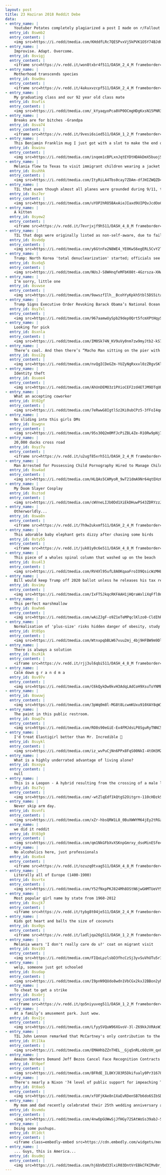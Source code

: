 ```yaml
---
layout: post
title: 23 Haziran 2018 Reddit Debe
data:
- entry_name: |
    Youtuber Potates completely plagiarized a post I made on r/Fallout about Fallout 76, and passed it off as his own work. The video is now at 800k views.
  entry_id: 8swmb2
  entry_content: |
    <img src=https://i.redditmedia.com/KHddfLRc7QESPvxVj5kPVK1O5Y74BJdGSOl24LOOvds.jpg?s=f5cc1fac5f871274fe2064693468e115 frameborder=0>
- entry_name: |
    Improvise. Adapt. Overcome.
  entry_id: 8svigj
  entry_content: |
    <iframe src=https://v.redd.it/won8txbr4f511/DASH_2_4_M frameborder=0></iframe>
- entry_name: |
    Motherhood transcends species
  entry_id: 8swdmu
  entry_content: |
    <iframe src=https://v.redd.it/4akuxvzcpf511/DASH_2_4_M frameborder=0></iframe>
- entry_name: |
    My graduating class and our 92 year old class mate
  entry_id: 8swfis
  entry_content: |
    <img src=https://i.redditmedia.com/_kYyaqyoPca8VP0OCmgHDgKxsN15PNR3Q8n5cCXJwB0.jpg?s=f2b06288b205874942cafc0e620ee341 frameborder=0>
- entry_name: |
    Breaks are for bitches -Grandpa
  entry_id: 8sva74
  entry_content: |
    <iframe src=https://v.redd.it/9vesi6sied511/DASH_1_2_M frameborder=0></iframe>
- entry_name: |
    This Benjamin Franklin mug I just got with a slot to make the end of your tea bag the kite
  entry_id: 8swinu
  entry_content: |
    <img src=https://i.redditmedia.com/inqem1cBPLxnJqtEYDtHDAkDmX5buojSCY-6XmxseJ8.jpg?s=3ba7c39073a11d62cbbc5b1dda19dae0 frameborder=0>
- entry_name: |
    Melania flew to Texas to visit immigrant children wearing a jacket that says 'I really don't care, do u?'
  entry_id: 8suhhk
  entry_content: |
    <img src=https://i.redditmedia.com/ItyRiLA4Tbs0cay7ZDAm-dfJHIZWQZD4kiFx8AgFWo8.jpg?s=dc5d620490f1e5655ca1b9235eb9a5ab frameborder=0>
- entry_name: |
    TIL that even though almost all planes were grounded during 9/11, there was one non military plane flying after the FAA ordered all planes to land. This one plane was carrying snake anti venom to Florida to save a snake handler’s life after he had gotten bit by a Taipan snake
  entry_id: 8sz7er
  entry_content: |
    <img src=https://i.redditmedia.com/uYOP2hRO5BAxAieJIaxd9UIPQvJcdOoCQsiNxIKcFXQ.jpg?s=8f1f36e67b65edcee6c7959350897bb4 frameborder=0>
- entry_name: |
    A kitten
  entry_id: 8syew2
  entry_content: |
    <iframe src=https://v.redd.it/7evrjxjf9h511/DASH_4_8_M frameborder=0></iframe>
- entry_name: |
    TIL that dogs were originally listed as non-self-aware, due to failing the mirror test. However, since dogs are not visually oriented, a new test, sniff test of self recognition was developed, and shows significant evidence of self-awareness in dogs.
  entry_id: 8svbdp
  entry_content: |
    <img src=https://i.redditmedia.com/y6GtnFe2N8WE4_YE0KwS6egERL5CvY2TThToX8NqeF4.jpg?s=b20e5c64e9631129692707ea5b9a5270 frameborder=0>
- entry_name: |
    Trump: North Korea 'total denuclearization' started; officials see no new moves -- Donald Trump said on Thursday North Korea was blowing up four of its big test sites and that a process of “total denuclearization ... has already started,” but officials said there was no such evidence.
  entry_id: 8sx6q5
  entry_content: |
    <img src=https://i.redditmedia.com/NUsJ-S8WHnqfeMFbK08t-4Gzrsza-XHwqgB7peXWD3Y.jpg?s=2e8e6cb2d7b8d0a56c43f47ca239ed87 frameborder=0>
- entry_name: |
    I’m sorry, little one
  entry_id: 8svwse
  entry_content: |
    <img src=https://i.redditmedia.com/9awszfIlh__BcohYyKpkh5tbl5DS5itaGZwINQ27dsg.jpg?s=89439e0375a1f17ce08015c55ea46179 frameborder=0>
- entry_name: |
    Trump Signs Executive Order Revoking Barack Obama’s National Ocean Policy, Opens Oceans to Drilling
  entry_id: 8sy7xl
  entry_content: |
    <img src=https://i.redditmedia.com/967aamwUySpb29depOQrt5fcmXPtHqySs4kOrt9Qsgk.jpg?s=2476fb3ae5a1619bf31c58e853c61f40 frameborder=0>
- entry_name: |
    Looking for pick
  entry_id: 8sxnla
  entry_content: |
    <img src=https://i.redditmedia.com/IM0Sk74N_KV9uVy0nm7zw9myJtb2-kS7HrbZNGyT7-I.jpg?s=7c73d57b12d022e501723eeeed030567 frameborder=0>
- entry_name: |
    There’s cool. And then there’s “Macho Man sitting on the pier with his Championship Belt” kind of cool. (1988)
  entry_id: 8sui2g
  entry_content: |
    <img src=https://i.redditmedia.com/nvQgICDeGZm-YUZyNgRxxxl0zZRgvSKl65J3TBbAWGw.jpg?s=39d754f8bd054bd325649796fb0b7b4c frameborder=0>
- entry_name: |
    Identity theft
  entry_id: 8suee4
  entry_content: |
    <img src=https://i.redditmedia.com/AhUnDEMO3z1PXioCEF2zd4ETJM9DTqUOCwNTs4olkxQ.jpg?s=90c618546d1ff209a594527ff76f1d4f frameborder=0>
- entry_name: |
    What an accepting coworker
  entry_id: 8t02gf
  entry_content: |
    <img src=https://i.redditmedia.com/7eRwwG8IgtlSz2Ki0ubCPz5-3fFoI4qqiqZRtr6nOKk.jpg?s=ab692df5ae4b12494f1502d37e566038 frameborder=0>
- entry_name: |
    No sliding into this girls DMs
  entry_id: 8swgnx
  entry_content: |
    <img src=https://i.redditmedia.com/95s30Q2m0MfJcPiZBL4Ze-R1ORw9pNj7N9J1yykWT-c.jpg?s=aae62fbe5ed5ccb3715ea6c9ad3c5139 frameborder=0>
- entry_name: |
    20,000 ducks cross road
  entry_id: 8syz7u
  entry_content: |
    <iframe src=https://v.redd.it/u2ugf85xrh511/DASH_2_4_M frameborder=0></iframe>
- entry_name: |
    Man Arrested for Possessing Child Pornography Hired to Manage Children at Migrant Detention Center
  entry_id: 8sw4ad
  entry_content: |
    <img src=https://i.redditmedia.com/HLQAs5CAMyoR_9wT21dmA9Nr64qtEHz6quiWttHOgIo.jpg?s=51987339b0ee4bc3ec022aef8dd4da13 frameborder=0>
- entry_name: |
    My Doom Slayer Cosplay
  entry_id: 8sztod
  entry_content: |
    <img src=https://i.redditmedia.com/cWVneLIJb0Dd1XiEkDHuwPS43ZDRYzzJ_QTaHOOz48I.jpg?s=9e2c4353bb1735d4eb0567e2e546bfae frameborder=0>
- entry_name: |
    Otherworldly...
  entry_id: 8swa8n
  entry_content: |
    <iframe src=https://v.redd.it/7h9w2ukxmf511/DASH_2_4_M frameborder=0></iframe>
- entry_name: |
    This adorable baby elephant gets dizzy after chasing some birds
  entry_id: 8sty55
  entry_content: |
    <iframe src=https://v.redd.it/juk01y0c6e511/DASH_4_8_M frameborder=0></iframe>
- entry_name: |
    This piece of a whales spinal column that washed up on the beach
  entry_id: 8su4l3
  entry_content: |
    <img src=https://i.redditmedia.com/RV4Xl95ufL8A0KqaaFroIO9QsicWzMHLLQGXNQE-oXc.jpg?s=1695d676e059c37acc34bdc0741fdfa4 frameborder=0>
- entry_name: |
    Bill would keep Trump off 2020 ballot unless he releases his tax returns
  entry_id: 8svimy
  entry_content: |
    <img src=https://i.redditmedia.com/IxFTSJkqcRKFAAH1jHQraWxliXqFfl0n0b1T0L-Iph4.jpg?s=5e44f83ed41e9025d8ff1a93f9b8a8ec frameborder=0>
- entry_name: |
    This perfect marshmallow
  entry_id: 8swhm6
  entry_content: |
    <img src=https://i.redditmedia.com/wAiZJgF-o9Z1eTeMPqclKlzo0-CldIhRRyJrmB_T_ME.jpg?s=2029df59a8a5c7674955357262f9662f frameborder=0>
- entry_name: |
    Normalisation of 'plus-size' risks hidden danger of obesity, study finds
  entry_id: 8t05ps
  entry_content: |
    <img src=https://i.redditmedia.com/WtnxpqbBLW67vuu2mj_4bj9HFBW9m9DlFauFpIIxbhM.jpg?s=e6c50f37ff07f248953093b21930f4cb frameborder=0>
- entry_name: |
    There is always a solution
  entry_id: 8szk1k
  entry_content: |
    <iframe src=https://v.redd.it/rjj3ul6qbi511/DASH_4_8_M frameborder=0></iframe>
- entry_name: |
    Calm down g r a n d m a
  entry_id: 8sv97v
  entry_content: |
    <img src=https://i.redditmedia.com/C6kQykDw0kvH3AdqLAdCoH9XsuToYNMBPw-GdTLHTgQ.jpg?s=8b1edbe4679efcc3722a671fd1f45688 frameborder=0>
- entry_name: |
  entry_id: 8swuwj
  entry_content: |
    <img src=https://i.redditmedia.com/3pWq0m8l-MG8t8LcwmKUxu910XAY8qWIFb1jqWazJC0.jpg?s=a448e1b3970bf02cd3fae0db930ad2c8 frameborder=0>
- entry_name: |
    The paint in this public restroom.
  entry_id: 8swp7x
  entry_content: |
    <img src=https://i.redditmedia.com/RO8s90eGiE-Ex4FMJdsLP8SguRyTNNC5UoaMUu1aWU4.jpg?s=9ee20ef6ae9a08ccc71912438906ac4a frameborder=0>
- entry_name: |
    I'd treat Elastigirl better than Mr. Incredible 😤
  entry_id: 8suykl
  entry_content: |
    <img src=https://i.redditmedia.com/iz_wvPuCjNn6PPx8FqS00NkI-4tOH3MZoGJX4g9kJXE.jpg?s=593e3e55ff7498b4887535480717570e frameborder=0>
- entry_name: |
    What is a highly underrated advantage of living alone?
  entry_id: 8sxoya
  entry_content: |
    null
- entry_name: |
    This is a Leopon - A hybrid resulting from the crossing of a male leopard with a lioness.
  entry_id: 8sz7vj
  entry_content: |
    <img src=https://i.redditmedia.com/-wtZlqEdf1kQtgS2Oitgrn-110cHDzkSOlHWNdL9Svw.png?s=b993c94fd7d0d30a07b26dc985e6b750 frameborder=0>
- entry_name: |
    Never skip arm day.
  entry_id: 8svnfi
  entry_content: |
    <img src=https://i.redditmedia.com/xZr-hbsQRW1L8_0BuXWWYM64jEy2tRGz05ZUBj4paYk.jpg?s=e8c1dec0834d0223d02b8edf713bced2 frameborder=0>
- entry_name: |
    we did it reddit
  entry_id: 8t03g9
  entry_content: |
    <img src=https://i.redditmedia.com/qm1NkGFbXvXSKnpGmrxy_dsoMinESfe4wt1EzKxb1ug.jpg?s=c695f05445880bae5bfdf64969b29148 frameborder=0>
- entry_name: |
    No alcoholics here, just professionals
  entry_id: 8sx6x4
  entry_content: |
    <iframe src=https://v.redd.it/ozuzq0tvag511/DASH_4_8_M frameborder=0></iframe>
- entry_name: |
    Literally all of Europe (1400-1900)
  entry_id: 8svrtx
  entry_content: |
    <img src=https://i.redditmedia.com/Y52fNxpPKJ824Mh8OStN6jwGHMTUeVY5p6r7EcUV__g.jpg?s=f6a259e0ac931d1087817e68cc9a525f frameborder=0>
- entry_name: |
    Most popular girl name by state from 1960-2012
  entry_id: 8sujk7
  entry_content: |
    <iframe src=https://v.redd.it/tybg8t04je511/DASH_2_4_M frameborder=0></iframe>
- entry_name: |
    Kids got heart and balls the size of coconuts
  entry_id: 8sx0gs
  entry_content: |
    <iframe src=https://v.redd.it/ladljqa26g511/DASH_1_2_M frameborder=0></iframe>
- entry_name: |
    Melania wears 'I don't really care do u?' coat on migrant visit
  entry_id: 8svi93
  entry_content: |
    <img src=https://i.redditmedia.com/FIQoLpzlsbD3fhcCzSj3yvSuVhUTu5r1rpRYNazavJ0.jpg?s=dd6b5fe0a2f79b77b2c636dca87de38f frameborder=0>
- entry_name: |
    welp, someone just got schooled
  entry_id: 8sudap
  entry_content: |
    <img src=https://i.redditmedia.com/I9pnN9QUdo8wdn1VbCGx2kxJ2BBon2yhuGDcc6kgTuE.jpg?s=a3a6ebbcfb3b8a19a660be926ee82eae frameborder=0>
- entry_name: |
    To cheat to get a strike
  entry_id: 8sxbrj
  entry_content: |
    <iframe src=https://v.redd.it/qo5niyuveg511/DASH_1_2_M frameborder=0></iframe>
- entry_name: |
    At a family’s amusement park. Just wow.
  entry_id: 8sv2jc
  entry_content: |
    <img src=https://i.redditmedia.com/LfyySVQuW96XGvoV-3l-Z69kkJVRAsW1DaiLQbib0Ig.jpg?s=eeaddb0a34f5d36595a4578424b1a6f4 frameborder=0>
- entry_name: |
    TIL John Lennon remarked that McCartney's only contribution to the Beatles was creating silly love songs. McCartney responded by writing a song called Silly Love Songs which went on to become a #1 hit single.
  entry_id: 8t1lka
  entry_content: |
    <img src=https://i.redditmedia.com/EMAHhbZZnTHEL__Gjq5nRLc6OzVH_qxGj7JKyLyEY3c.jpg?s=70fe11d4b81585eb8fc4d4ac55c5a742 frameborder=0>
- entry_name: |
    Amazon Workers Demand Jeff Bezos Cancel Face Recognition Contracts With Law Enforcement
  entry_id: 8t0pef
  entry_content: |
    <img src=https://i.redditmedia.com/BFRdE_IL8KYJ83R5Dkifualy0Pr316786ytg8XY3UAg.jpg?s=262acbd5af5258abe8765556dc2f28d2 frameborder=0>
- entry_name: |
    There's nearly a Nixon '74 level of public support for impeaching Trump
  entry_id: 8t0ao5
  entry_content: |
    <img src=https://i.redditmedia.com/xfOFjKAe8n1XaEvRDenSB7b6do6SIbSDqHm9LYaLCKI.jpg?s=08847f9071a82410dae94c59c80470d9 frameborder=0>
- entry_name: |
    My mom amd dad recently celebrated their 25th wedding anniversary and decided to re-create one of their wedding photos
  entry_id: 8svmdu
  entry_content: |
    <img src=https://i.redditmedia.com/4nwOpGUWwSjJfHGy72SAtWoSs39abJ-SETd4gmit-n4.jpg?s=a4e23cde84d08bd870e71da88d11bc59 frameborder=0>
- entry_name: |
    Doing some pushups.
  entry_id: 8t1dct
  entry_content: |
    <iframe class=embedly-embed src=https://cdn.embedly.com/widgets/media.html?src=https%3A%2F%2Fgfycat.com%2Fifr%2FClosedDefensiveBobolink&url=https%3A%2F%2Fgfycat.com%2FClosedDefensiveBobolink&image=https%3A%2F%2Fthumbs.gfycat.com%2FClosedDefensiveBobolink-size_restricted.gif&key=2aa3c4d5f3de4f5b9120b660ad850dc9&type=text%2Fhtml&schema=gfycat width=600 height=600 scrolling=no frameborder=0 allowfullscreen></iframe>
- entry_name: |
    ... Guys, this is America...
  entry_id: 8sudmj
  entry_content: |
    <img src=https://i.redditmedia.com/hj6bVDd33lxiR03DntVrEBkCFKIMvBr_xc81t8LlMNs.jpg?s=6fbb47c9bf8acfd3df2d79d41a4539bc frameborder=0>
---
```

